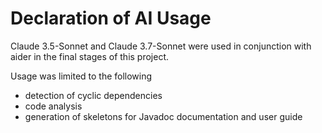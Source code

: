 # Declaration of AI Usage

Claude 3.5-Sonnet and Claude 3.7-Sonnet were used in conjunction with aider in the final stages of this project. 

Usage was limited to the following 

* detection of cyclic dependencies
* code analysis
* generation of skeletons for Javadoc documentation and user guide  
